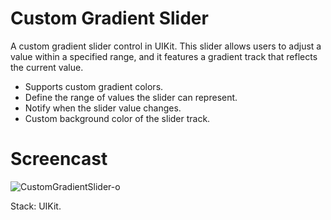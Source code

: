 # Custom Gradient Slider

A custom gradient slider control in UIKit. This slider allows users to adjust a value within a specified range, and it features a gradient track that reflects the current value.

- Supports custom gradient colors.
- Define the range of values the slider can represent.
- Notify when the slider value changes.
- Custom background color of the slider track.

# Screencast
![CustomGradientSlider-o](https://github.com/user-attachments/assets/b54cf40f-d7f9-478a-bac0-ab1a8f3a7174)

Stack: UIKit.
